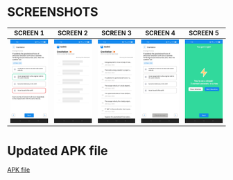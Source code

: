 # SCREENSHOTS

 | SCREEN 1 | SCREEN 2 | SCREEN 3 | SCREEN 4 | SCREEN 5 |
 --------------|------------|-------------|-------------|-------------|
 | ![](Images/img1.jpg) | ![](Images/img2.jpg)  | ![](Images/img3.jpg) | ![](Images/img4.jpg) | ![](Images/img5.jpg)
 
 # Updated APK file
 
 [APK file](https://drive.google.com/drive/folders/1WZULPOeYx6ATYsMgNWcBKUKaybYG09Im?usp=sharing)
 
